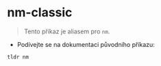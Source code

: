 # nm-classic

> Tento příkaz je aliasem pro `nm`.

- Podívejte se na dokumentaci původního příkazu:

`tldr nm`
